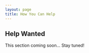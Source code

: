```yaml
---
layout: page
title: How You Can Help
---
```


## Help Wanted

This section coming soon... Stay tuned!

